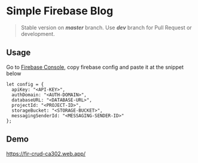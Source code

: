# Simple Firebase Blog

> Stable version on **_master_** branch. Use **_dev_** branch for Pull Request or development.

## Usage

Go to [Firebase Console](https://console.firebase.google.com), copy firebase config and paste it at the snippet below

```
let config = {
  apiKey: "<API-KEY>",
  authDomain: "<AUTH-DOMAIN>",
  databaseURL: "<DATABASE-URL>",
  projectId: "<PROJECT-ID>",
  storageBucket: "<STORAGE-BUCKET>",
  messagingSenderId: "<MESSAGING-SENDER-ID>"
};
```

## Demo

https://fir-crud-ca302.web.app/
